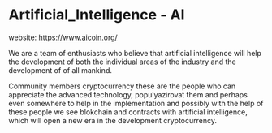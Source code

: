 


Artificial_Intelligence - AI
==================

website: https://www.aicoin.org/

We are a team of enthusiasts who believe that artificial intelligence will help the development of both the individual areas of the industry and the development of of all mankind.

Community members cryptocurrency these are the people who can appreciate the advanced technology, populyazirovat them and perhaps even somewhere to help in the implementation and possibly with the help of these people we see blokchain and contracts with artificial intelligence, which will open a new era in the development cryptocurrency.
